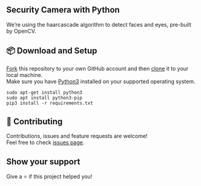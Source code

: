 ## Security Camera with Python

We’re using the haarcascade algorithm to detect faces and eyes, pre-built by OpenCV.

## :package: Download and Setup

[Fork](https://help.github.com/articles/fork-a-repo/) this repository to your own GitHub account and then [clone](https://help.github.com/articles/cloning-a-repository/) it to your local machine.<br />
Make sure you have [Python3](https://www.python.org/download/) installed on your supported operating system.

```shell
sudo apt-get install python3
sudo apt install python3-pip
pip3 install -r requirements.txt
```

## :handshake: Contributing

Contributions, issues and feature requests are welcome!<br />Feel free to check [issues page](https://github.com/gavincapriola/security-camera/issues).

## Show your support

Give a :star: if this project helped you!
